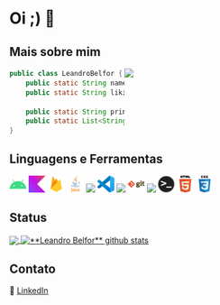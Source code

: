 # Oi ;) 👋

## Mais sobre mim

<img align="right" width="300" src="https://64.media.tumblr.com/8589adc14c7d51cd04440391e7a67980/tumblr_o7a5ne1YtJ1qcpcauo1_500.gif" />

```java
public class LeandroBelfor {
    public static String name = "Leandro Costa Belfor";
    public static String likings = "Tecnologia", "Cinema", "Artes";

    public static String primarySkillset = "ALGUMAS HABILIDADES";
    public static List<String> languages = Arrays.asList("Java", "Python", "SQL Language", "PHP", "React");
}

```

## Linguagens e Ferramentas

<code><img height="30" src="https://raw.githubusercontent.com/github/explore/80688e429a7d4ef2fca1e82350fe8e3517d3494d/topics/android/android.png"></code>
<code><img height="30" src="https://raw.githubusercontent.com/github/explore/80688e429a7d4ef2fca1e82350fe8e3517d3494d/topics/kotlin/kotlin.png"></code>
<code><img height="30" src="https://raw.githubusercontent.com/github/explore/80688e429a7d4ef2fca1e82350fe8e3517d3494d/topics/firebase/firebase.png"></code>
<code><img height="30" src="https://raw.githubusercontent.com/github/explore/80688e429a7d4ef2fca1e82350fe8e3517d3494d/topics/java/java.png"></code>
<code><img height="30" src="https://db.cs.uni-tuebingen.de/teaching/ws2223/sql-is-a-programming-language/logo.svg"></code>
<code><img height="30" src="https://raw.githubusercontent.com/github/explore/80688e429a7d4ef2fca1e82350fe8e3517d3494d/topics/visual-studio-code/visual-studio-code.png"></code>
<code><img height="30" src="https://upload.wikimedia.org/wikipedia/commons/thumb/c/c3/Python-logo-notext.svg/1200px-Python-logo-notext.svg.png"></code>
<code><img height="30" src="https://raw.githubusercontent.com/github/explore/80688e429a7d4ef2fca1e82350fe8e3517d3494d/topics/git/git.png"></code>
<code><img height="30" src="https://upload.wikimedia.org/wikipedia/commons/thumb/2/27/PHP-logo.svg/1200px-PHP-logo.svg.png"></code>
<code><img height="30" src="https://raw.githubusercontent.com/github/explore/80688e429a7d4ef2fca1e82350fe8e3517d3494d/topics/terminal/terminal.png"></code>
<code><img height="30" src="https://raw.githubusercontent.com/github/explore/80688e429a7d4ef2fca1e82350fe8e3517d3494d/topics/html/html.png"></code>
<code><img height="30" src="https://raw.githubusercontent.com/github/explore/80688e429a7d4ef2fca1e82350fe8e3517d3494d/topics/css/css.png"></code>


## Status

<a href="https://github.com/belforz">
  <img align="center" src="https://github-readme-stats.vercel.app/api/top-langs/?username=belforz&theme=dracula&hide_langs_below=1" />
</a>

<a href="https://github.com/berlforz">
 <img align="center" src="https://github-readme-stats.vercel.app/api?username=belforz&show_icons=true&theme=dracula&line_height=27" alt="**Leandro Belfor** github stats"/>
</a>


[linkedin]: https://www.linkedin.com/in/leandro-belfor-ba3640143/

<br>

## Contato
👔 [LinkedIn][linkedin]
